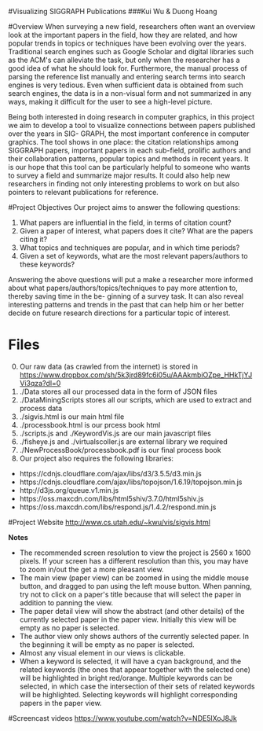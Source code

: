#Visualizing SIGGRAPH Publications
###Kui Wu & Duong Hoang

#Overview
When surveying a new field, researchers often want an overview look at the important
papers in the field, how they are related, and how popular trends in topics or techniques
have been evolving over the years. Traditional search engines such as Google Scholar and
digital libraries such as the ACM's can alleviate the task, but only when the researcher has
a good idea of what he should look for. Furthermore, the manual process of parsing the reference list manually and entering search terms into search engines is very tedious. Even when sufficient data is obtained from such search engines, the data is in a non-visual form and not summarized in any ways, making it difficult for the user to see a high-level picture.

Being both interested in doing research in computer graphics, in this project we aim
to develop a tool to visualize connections between papers published over the years in SIG-
GRAPH, the most important conference in computer graphics. The tool shows in
one place: the citation relationships among SIGGRAPH papers, important papers in each
sub-field, prolific authors and their collaboration patterns, popular topics and methods in
recent years. It is our hope that this tool can be particularly helpful to someone who wants to survey a field and summarize major results. It could also help new researchers in finding not only interesting problems to work on but also pointers to relevant publications for reference.

#Project Objectives
Our project aims to answer the following questions:

1. What papers are influential in the field, in terms of citation count?
2. Given a paper of interest, what papers does it cite? What are the papers citing it?
3. What topics and techniques are popular, and in which time periods?
4. Given a set of keywords, what are the most relevant papers/authors to these keywords?

Answering the above questions will put a make a researcher more informed about what
papers/authors/topics/techniques to pay more attention to, thereby saving time in the be-
ginning of a survey task. It can also reveal interesting patterns and trends in the past that
can help him or her better decide on future research directions for a particular topic of
interest.

# Files
0. Our raw data (as crawled from the internet) is stored in https://www.dropbox.com/sh/5k3jrd89fc6i05u/AAAkmbiOZpe_HHkTjYJVi3qza?dl=0
1. ./Data stores all our processed data in the form of JSON files
2. ./DataMiningScripts stores all our scripts, which are used to extract and process data
3. ./sigvis.html is our main html file
4. ./processbook.html is our prcess book html
5. ./scripts.js and ./KeywordVis.js are our main javascript files
6. ./fisheye.js and ./virtualscoller.js are external library we required
7. ./NewProcessBook/processbook.pdf is our final process book
8. Our project also requires the following libraries:
<ul>
	<li>https://cdnjs.cloudflare.com/ajax/libs/d3/3.5.5/d3.min.js</li>
	<li>https://cdnjs.cloudflare.com/ajax/libs/topojson/1.6.19/topojson.min.js</li>
	<li>http://d3js.org/queue.v1.min.js</li>
	<li>https://oss.maxcdn.com/libs/html5shiv/3.7.0/html5shiv.js</li>
	<li>https://oss.maxcdn.com/libs/respond.js/1.4.2/respond.min.js</li>
</ul>

#Project Website
http://www.cs.utah.edu/~kwu/vis/sigvis.html

**Notes**
- The recommended screen resolution to view the project is 2560 x 1600 pixels. If your screen has a different resolution than this, you may have to zoom in/out the get a more pleasant view.
- The main view (paper view) can be zoomed in using the middle mouse button, and dragged to pan using the left mouse button. When panning, try not to click on a paper's title because that will select the paper in addition to panning the view.
- The paper detail view will show the abstract (and other details) of the currently selected paper in the paper view. Initially this view will be empty as no paper is selected.
- The author view only shows authors of the currently selected paper. In the beginning it will be empty as no paper is selected.
- Almost any visual element in our views is clickable.
- When a keyword is selected, it will have a cyan background, and the related keywords (the ones that appear together with the selected one) will be highlighted in bright red/orange. Multiple keywords can be selected, in which case the intersection of their sets of related keywords will be highlighted. Selecting keywords will highlight corresponding papers in the paper view.

#Screencast videos
https://www.youtube.com/watch?v=NDE5lXoJ8Jk